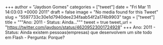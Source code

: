 
+++
author = "Jaydson Gomes"
categories = ["tweet"]
date = "Fri Mar 11 14:03:03 +0000 2011"
draft = false
image = "No media found for this Tweet"
slug = "5597733c30e1d7940dee234faab54f2a174b9903"
tags = ["tweet"]
title = """Ano: 2011 - Status: Ainda..."""
tweet = true
tweet_url = "https://twitter.com/jaydson/status/46209523001724928"
+++
Ano: 2011 - Status: Ainda existem pessoas(empresas) que desenvolvem um site todo em Flash - Pergunta: Porque?
